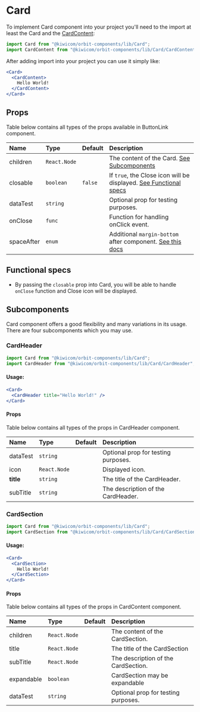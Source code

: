 # Card
To implement Card component into your project you'll need to the import at least the Card and the [CardContent](#cardcontent):
```jsx
import Card from "@kiwicom/orbit-components/lib/Card";
import CardContent from "@kiwicom/orbit-components/lib/Card/CardContent";
```
After adding import into your project you can use it simply like:
```jsx
<Card>
  <CardContent>
    Hello World!
  </CardContent>
</Card>
```
## Props
Table below contains all types of the props available in ButtonLink component.

| Name          | Type                  | Default         | Description                      |
| :------------ | :---------------------| :-------------- | :------------------------------- |
| children      | `React.Node`          |                 | The content of the Card. [See Subcomponents](#sub-components)
| closable      | `boolean`             | `false`         | If `true`, the Close icon will be displayed. [See Functional specs](#functional-specs)
| dataTest      | `string`              |                 | Optional prop for testing purposes.
| onClose       | `func`                |                 | Function for handling onClick event.
| spaceAfter    | `enum`                |                 | Additional `margin-bottom` after component. [See this docs](https://github.com/kiwicom/orbit-components/tree/master/src/common/getSpacingToken)

## Functional specs
* By passing the `closable` prop into Card, you will be able to handle `onClose` function and Close icon will be displayed.

## Subcomponents
Card component offers a good flexibility and many variations in its usage. There are four subcomponents which you may use.

### CardHeader
```jsx
import Card from "@kiwicom/orbit-components/lib/Card";
import CardHeader from "@kiwicom/orbit-components/lib/Card/CardHeader";
```
#### Usage:
```jsx
<Card>
  <CardHeader title="Hello World!" />
</Card>
```

#### Props
Table below contains all types of the props in CardHeader component.

| Name          | Type                  | Default         | Description                      |
| :------------ | :---------------------| :-------------- | :------------------------------- |
| dataTest      | `string`              |                 | Optional prop for testing purposes.
| icon          | `React.Node`          |                 | Displayed icon.
| **title**     | `string `             |                 | The title of the CardHeader.
| subTitle      | `string`              |                 | The description of the CardHeader.


### CardSection
```jsx
import Card from "@kiwicom/orbit-components/lib/Card";
import CardSection from "@kiwicom/orbit-components/lib/Card/CardSection";
```
#### Usage:
```jsx
<Card>
  <CardSection>
    Hello World!
  </CardSection>
</Card>
```

#### Props
Table below contains all types of the props in CardContent component.

| Name          | Type                  | Default         | Description                      |
| :------------ | :---------------------| :-------------- | :------------------------------- |
| children      | `React.Node`          |                 | The content of the CardSection.
| title         | `React.Node`          |                 | The title of the CardSection
| subTitle      | `React.Node`          |                 | The description of the CardSection.
| expandable    | `boolean`             |                 | CardSection may be expandable
| dataTest      | `string`              |                 | Optional prop for testing purposes.
